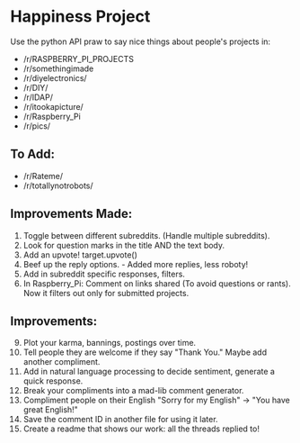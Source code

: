 # Happiness Project

Use the python API praw to say nice things about people's projects in:
* /r/RASPBERRY_PI_PROJECTS
* /r/somethingimade
* /r/diyelectronics/
* /r/DIY/
* /r/IDAP/
* /r/itookapicture/
* /r/Raspberry_Pi
* /r/pics/

## To Add:
* /r/Rateme/
* /r/totallynotrobots/

## Improvements Made:
1. Toggle between different subreddits. (Handle multiple subreddits).
1. Look for question marks in the title AND the text body.
5. Add an upvote!  target.upvote()
7. Beef up the reply options. - Added more replies, less roboty!
8. Add in subreddit specific responses, filters.
3. In Raspberry_Pi:  Comment on links shared (To avoid questions or rants).  Now it filters out only for submitted projects.

## Improvements:
9. Plot your karma, bannings, postings over time.
8. Tell people they are welcome if they say "Thank You."  Maybe add another compliment.
11.  Add in natural language processing to decide sentiment, generate a quick response.
9. Break your compliments into a mad-lib comment generator.
9. Compliment people on their English "Sorry for my English" -> "You have great English!"
6. Save the comment ID in another file for using it later.
7. Create a readme that shows our work: all the threads replied to!
